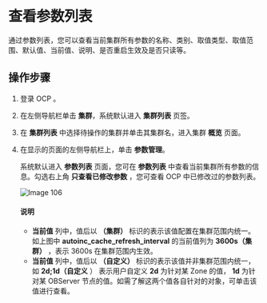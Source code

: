 查看参数列表
===========================

通过参数列表，您可以查看当前集群所有参数的名称、类别、取值类型、取值范围、默认值、当前值、说明、是否重启生效及是否只读等。

操作步骤
-------------------------

1. 登录 OCP 。

2. 在左侧导航栏单击 **集群**，系统默认进入 **集群列表** 页签。

3. 在 **集群列表** 中选择待操作的集群并单击其集群名，进入集群 **概览** 页面。

4. 在显示的页面的左侧导航栏上，单击 **参数管理**。

   系统默认进入 **参数列表** 页面，您可在 **参数列表** 中查看当前集群所有参数的信息。勾选右上角 **只查看已修改参数** ，您可查看 OCP 中已修改过的参数列表。

   ![Image 106](https://obbusiness-private.oss-cn-shanghai.aliyuncs.com/doc/img/ocp/401/%E5%8F%82%E6%95%B0%E5%88%97%E8%A1%A81.png)

   <main id="notice" type='explain'>
    <h4>说明</h4>
    <ul>
    <li><strong>当前值</strong> 列中，值后以 <strong>（集群）</strong> 标识的表示该值配置在集群范围内统一。如上图中 <strong>autoinc_cache_refresh_interval</strong> 的当前值列为 <strong>3600s（集群）</strong> ，表示 3600s 在集群范围内生效。</li>
    <li><strong>当前值</strong> 列中，值后以 <strong>（自定义）</strong> 标识的表示该值并非集群范围内统一，如 <strong>2d;1d（自定义</strong> ） 表示用户自定义 <strong>2d</strong> 为针对某 Zone 的值， <strong>1d</strong> 为针对某 OBServer 节点的值。如需了解这两个值各自针对的对象，可单击该值进行查看。</li>
    </ul>
   </main>
